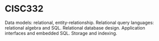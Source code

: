 # CISC332
Data models: relational, entity-relationship. Relational query languages: relational algebra and SQL. Relational database design. Application interfaces and embedded SQL. Storage and indexing.
